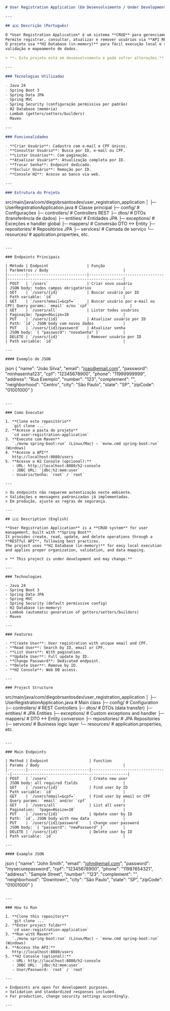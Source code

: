 ``` markdown
# User Registration Application (Em Desenvolvimento / Under Development) 

---

## 🇧🇷 Descrição (Português)

O *User Registration Application* é um sistema **CRUD** para gerenciamento de usuários, desenvolvido em **Spring Boot**.
Permite registrar, consultar, atualizar e remover usuários via **API RESTful**.
O projeto usa **H2 Database (in-memory)** para fácil execução local e segue boas práticas de organização,
validação e mapeamento de dados.

> **⚠ Este projeto está em desenvolvimento e pode sofrer alterações.**

---

### Tecnologias Utilizadas

- Java 24
- Spring Boot 3
- Spring Data JPA
- Spring MVC
- Spring Security (configuração permissiva por padrão)
- H2 Database (memória)
- Lombok (getters/setters/builders)
- Maven

---

### Funcionalidades

- **Criar Usuário**: Cadastro com e-mail e CPF únicos.
- **Consultar Usuário**: Busca por ID, e-mail ou CPF.
- **Listar Usuários**: Com paginação.
- **Atualizar Usuário**: Atualização completa por ID.
- **Trocar Senha**: Endpoint dedicado.
- **Excluir Usuário**: Remoção por ID.
- **Console H2**: Acesso ao banco via web.

---

### Estrutura do Projeto
```
src/main/java/com/diegobrsantosdev/user_registration_application │ ├─ UserRegistrationApplication.java # Classe principal ├─ config/ # Configurações
├─ controllers/ # Controllers REST ├─ dtos/ # DTOs (transferência de dados) ├─ entities/ # Entidades JPA ├─ exceptions/ # Exceções e handler global
├─ mappers/ # Conversão DTO <-> Entity ├─ repositories/ # Repositórios JPA ├─ services/ # Camada de serviço └─ resources/ # application.properties, etc.
``` 

---

### Endpoints Principais

| Método | Endpoint                 | Função                          | Parâmetros / Body                                 |
|--------|--------------------------|---------------------------------|---------------------------------------------------|
| POST   | `/users`                 | Criar novo usuário              | JSON body: todos campos obrigatórios              |
| GET    | `/users/{id}`            | Buscar usuário por ID           | Path variable: `id`                               |
| GET    | `/users?email=&cpf=`     | Buscar usuário por e-mail ou CPF| Query params: `email` e/ou `cpf`                  |
| GET    | `/users/all`             | Listar todos usuários           | Paginação: ?page=0&size=10                        |
| PUT    | `/users/{id}`            | Atualizar usuário por ID        | Path: `id`, JSON body com novos dados             |
| PUT    | `/users/{id}/password`   | Atualizar senha                 | JSON body: `{ "password": "novaSenha" }`          |
| DELETE | `/users/{id}`            | Remover usuário por ID          | Path variable: `id`                               |

---

#### Exemplo de JSON
```
json { "name": "João Silva", "email": "joao@email.com", "password": "minhasenha123", "cpf": "12345678900", "phone": "11999999999",
"address": "Rua Exemplo", "number": "123", "complement": "", "neighborhood": "Centro", "city": "São Paulo", "state": "SP", "zipCode": "01001000" }
``` 

---

### Como Executar

1. **Clone este repositório**  
   `git clone ...`
2. **Acesse a pasta do projeto**  
   `cd user-registration-application`
3. **Execute com Maven**  
   `./mvnw spring-boot:run` (Linux/Mac) — `mvnw.cmd spring-boot:run` (Windows)
4. **Acesse a API**  
   http://localhost:8080/users
5. **Acesse o H2 Console (opcional):**  
   - URL: http://localhost:8080/h2-console  
   - JDBC URL: `jdbc:h2:mem:user`  
   - Usuário/Senha: `root` / `root`

---

> Os endpoints não requerem autenticação neste ambiente.  
> Validações e mensagens padronizadas já implementadas.  
> Em produção, ajuste as regras de segurança.

---

## 🇺🇸 Description (English)

**User Registration Application** is a **CRUD system** for user management, built with **Spring Boot**.
It provides create, read, update, and delete operations through a **RESTful API**, following best practices.
The project uses **H2 Database (in-memory)** for easy local execution and applies proper organization, validation, and data mapping.

> ** This project is under development and may change.**

---

### Technologies

- Java 24
- Spring Boot 3
- Spring Data JPA
- Spring MVC
- Spring Security (default permissive config)
- H2 Database (in-memory)
- Lombok (automatic generation of getters/setters/builders)
- Maven

---

### Features

- **Create User**: User registration with unique email and CPF.
- **Read User**: Search by ID, email or CPF.
- **List Users**: With pagination.
- **Update User**: Full update by ID.
- **Change Password**: Dedicated endpoint.
- **Delete User**: Remove by ID.
- **H2 Console**: Web DB access.

---

### Project Structure
```
src/main/java/com/diegobrsantosdev/user_registration_application │ ├─ UserRegistrationApplication.java # Main class ├─ config/ # Configuration
├─ controllers/ # REST Controllers ├─ dtos/ # DTOs (data transfer) ├─ entities/ # JPA Entities ├─ exceptions/ # Custom exceptions and handler
├─ mappers/ # DTO <-> Entity conversion ├─ repositories/ # JPA Repositories ├─ services/ # Business logic layer └─ resources/ # application.properties, etc.
``` 

---

### Main Endpoints

| Method | Endpoint                  | Function                        | Params / Body                                     |
|--------|---------------------------|----------------------------------|---------------------------------------------------|
| POST   | `/users`                  | Create new user                  | JSON body: all required fields                    |
| GET    | `/users/{id}`             | Find user by ID                  | Path variable: `id`                               |
| GET    | `/users?email=&cpf=`      | Find user by email or CPF        | Query params: `email` and/or `cpf`                |
| GET    | `/users/all`              | List all users                   | Pagination: `?page=0&size=10`                     |
| PUT    | `/users/{id}`             | Update user by ID                | Path: `id`, JSON body with new data               |
| PUT    | `/users/{id}/password`    | Change user password             | JSON body: `{ "password": "newPassword" }`        |
| DELETE | `/users/{id}`             | Delete user by ID                | Path variable: `id`                               |

---

#### Example JSON
```
json { "name": "John Smith", "email": "john@email.com", "password": "mysecurepassword", "cpf": "12345678900", "phone": "11987654321",
"address": "Sample Street", "number": "123", "complement": "", "neighborhood": "Downtown", "city": "São Paulo", "state": "SP", "zipCode": "01001000" }
``` 

---

### How to Run

1. **Clone this repository**  
   `git clone ...`
2. **Enter project folder**  
   `cd user-registration-application`
3. **Run with Maven**  
   `./mvnw spring-boot:run` (Linux/Mac) — `mvnw.cmd spring-boot:run` (Windows)
4. **Access the API:**  
   http://localhost:8080/users
5. **H2 Console (optional):**  
   - URL: http://localhost:8080/h2-console  
   - JDBC URL: `jdbc:h2:mem:user`  
   - User/Password: `root` / `root`

---

> Endpoints are open for development purposes.  
> Validation and standardized responses included.  
> For production, change security settings accordingly.

---
```
